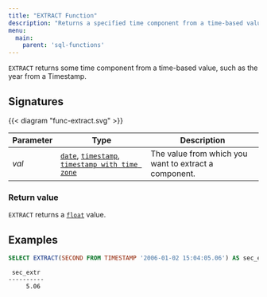 ```yaml
---
title: "EXTRACT Function"
description: "Returns a specified time component from a time-based value"
menu:
  main:
    parent: 'sql-functions'
---
```


`EXTRACT` returns some time component from a time-based value, such as the year from a Timestamp.

## Signatures

{{< diagram "func-extract.svg" >}}

Parameter | Type | Description
----------|------|------------
_val_ | [`date`](../../types/date), [`timestamp`](../../types/timestamp), [`timestamp with time zone`](../../types/timestamptz) | The value from which you want to extract a component.

### Return value

`EXTRACT` returns a [`float`](../../types/float) value.

## Examples

```sql
SELECT EXTRACT(SECOND FROM TIMESTAMP '2006-01-02 15:04:05.06') AS sec_extr;
```
```nofmt
 sec_extr
----------
     5.06
```
